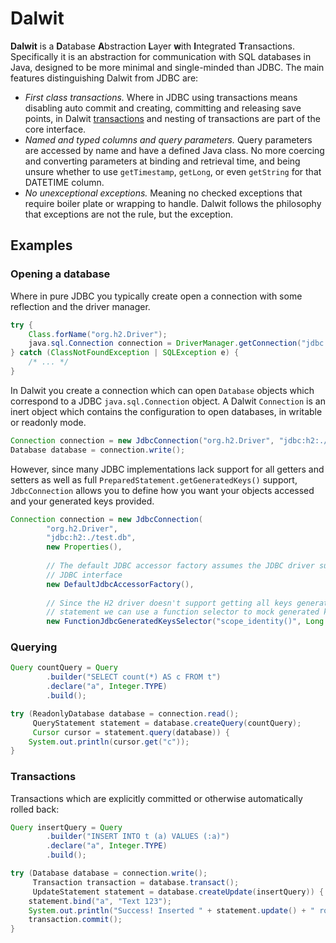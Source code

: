 # Dalwit

**Dalwit** is a <b>D</b>atabase <b>A</b>bstraction <b>L</b>ayer <b>w</b>ith <b>I</b>ntegrated <b>T</b>ransactions.
Specifically it is an abstraction for communication with SQL databases in Java, designed to be more minimal and
single-minded than JDBC. The main features distinguishing Dalwit from JDBC are:

 * *First class transactions.* Where in JDBC using transactions means disabling auto commit and creating, committing
 and releasing save points, in Dalwit [transactions](#transactions) and nesting of transactions are part of the core
 interface.
 * *Named and typed columns and query parameters.* Query parameters are accessed by name and have a defined Java class.
 No more coercing and converting parameters at binding and retrieval time, and being unsure whether to use
 `getTimestamp`, `getLong`, or even `getString` for that DATETIME column.
 * *No unexceptional exceptions.* Meaning no checked exceptions that require boiler plate or wrapping to handle.
 Dalwit follows the philosophy that exceptions are not the rule, but the exception.

## Examples

### Opening a database

Where in pure JDBC you typically create open a connection with some reflection and the driver manager.

```java
try {
    Class.forName("org.h2.Driver");
    java.sql.Connection connection = DriverManager.getConnection("jdbc:h2:./test.db");
} catch (ClassNotFoundException | SQLException e) {
    /* ... */
}
```

In Dalwit you create a connection which can open `Database` objects which correspond to a JDBC `java.sql.Connection`
object. A Dalwit `Connection` is an inert object which contains the configuration to open databases, in writable or
readonly mode.

```java
Connection connection = new JdbcConnection("org.h2.Driver", "jdbc:h2:./test.db");
Database database = connection.write();
```

However, since many JDBC implementations lack support for all getters and setters as well as full
`PreparedStatement.getGeneratedKeys()` support, `JdbcConnection` allows you to define how you want your objects accessed
and your generated keys provided.

```java
Connection connection = new JdbcConnection(
        "org.h2.Driver",
        "jdbc:h2:./test.db",
        new Properties(),
        
        // The default JDBC accessor factory assumes the JDBC driver supports all getters and setters in the
        // JDBC interface
        new DefaultJdbcAccessorFactory(),
        
        // Since the H2 driver doesn't support getting all keys generated by an insert
        // statement we can use a function selector to mock generated key support.
        new FunctionJdbcGeneratedKeysSelector("scope_identity()", Long.TYPE));
```

### Querying 

```java
Query countQuery = Query
        .builder("SELECT count(*) AS c FROM t")
        .declare("a", Integer.TYPE)
        .build();

try (ReadonlyDatabase database = connection.read();
     QueryStatement statement = database.createQuery(countQuery);
     Cursor cursor = statement.query(database)) {
    System.out.println(cursor.get("c"));
}
```

### <a name="transactions">Transactions</a>

Transactions which are explicitly committed or otherwise automatically rolled back:

```java
Query insertQuery = Query
        .builder("INSERT INTO t (a) VALUES (:a)")
        .declare("a", Integer.TYPE)
        .build();

try (Database database = connection.write();
     Transaction transaction = database.transact();
     UpdateStatement statement = database.createUpdate(insertQuery)) {
    statement.bind("a", "Text 123");
    System.out.println("Success! Inserted " + statement.update() + " rows");
    transaction.commit();
}
```
